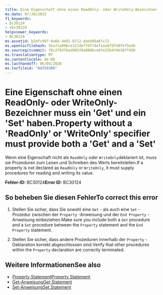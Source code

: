 ```yaml
---
title: Eine Eigenschaft ohne einen ReadOnly- oder WriteOnly-Bezeichner muss ein 'Get' und ein 'Set' haben.
ms.date: 07/20/2015
f1_keywords:
- bc30124
- vbc30124
helpviewer_keywords:
- BC30124
ms.assetid: b24fc997-9a6b-44d1-b712-dab498a6fc72
ms.openlocfilehash: 5ba71a89bce121deffdf74efa1e0fdf49fe75e4b
ms.sourcegitcommit: f8c270376ed905f6a8896ce0fe25b4f4b38ff498
ms.translationtype: MT
ms.contentlocale: de-DE
ms.lasthandoff: 06/04/2020
ms.locfileid: "84359308"
---
```

# <a name="property-without-a-readonly-or-writeonly-specifier-must-provide-both-a-get-and-a-set"></a><span data-ttu-id="39012-102">Eine Eigenschaft ohne einen ReadOnly- oder WriteOnly-Bezeichner muss ein 'Get' und ein 'Set' haben.</span><span class="sxs-lookup"><span data-stu-id="39012-102">Property without a 'ReadOnly' or 'WriteOnly' specifier must provide both a 'Get' and a 'Set'</span></span>
<span data-ttu-id="39012-103">Wenn eine Eigenschaft nicht als `ReadOnly` oder `WriteOnly`deklariert ist, muss sie Prozeduren zum Lesen und Schreiben des Werts bereitstellen.</span><span class="sxs-lookup"><span data-stu-id="39012-103">If a property is not declared as `ReadOnly` or `WriteOnly`, it must supply procedures for reading and writing its value.</span></span>  
  
 <span data-ttu-id="39012-104">**Fehler-ID:** BC30124</span><span class="sxs-lookup"><span data-stu-id="39012-104">**Error ID:** BC30124</span></span>  
  
## <a name="to-correct-this-error"></a><span data-ttu-id="39012-105">So beheben Sie diesen Fehler</span><span class="sxs-lookup"><span data-stu-id="39012-105">To correct this error</span></span>  
  
1. <span data-ttu-id="39012-106">Stellen Sie sicher, dass Sie sowohl eine `Get` - als auch eine `Set` -Prozedur zwischen der `Property` -Anweisung und der `End Property` -Anweisung einbeziehen.</span><span class="sxs-lookup"><span data-stu-id="39012-106">Make sure you include both a `Get` procedure and a `Set` procedure between the `Property` statement and the `End Property` statement.</span></span>  
  
2. <span data-ttu-id="39012-107">Stellen Sie sicher, dass andere Prozeduren innerhalb der `Property` -Deklaration korrekt abgeschlossen sind.</span><span class="sxs-lookup"><span data-stu-id="39012-107">Verify that other procedures within the `Property` declaration are correctly terminated.</span></span>  
  
## <a name="see-also"></a><span data-ttu-id="39012-108">Weitere Informationen</span><span class="sxs-lookup"><span data-stu-id="39012-108">See also</span></span>

- [<span data-ttu-id="39012-109">Property Statement</span><span class="sxs-lookup"><span data-stu-id="39012-109">Property Statement</span></span>](../language-reference/statements/property-statement.md)
- [<span data-ttu-id="39012-110">Get-Anweisung</span><span class="sxs-lookup"><span data-stu-id="39012-110">Get Statement</span></span>](../language-reference/statements/get-statement.md)
- [<span data-ttu-id="39012-111">Set-Anweisung</span><span class="sxs-lookup"><span data-stu-id="39012-111">Set Statement</span></span>](../language-reference/statements/set-statement.md)
